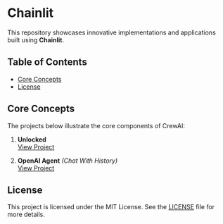 # Chainlit

This repository showcases innovative implementations and applications built using **Chainlit**.
## Table of Contents

- [Core Concepts](#core-concepts)
- [License](#license)

## Core Concepts

The projects below illustrate the core components of CrewAI:

1. **Unlocked**  
   [View Project](https://github.com/EngineerAbdulQadir/Chainlit/tree/main/Gauge/01%20-%20Unlocked/chainlit)

2. **OpenAI Agent** *(Chat With History)*  
   [View Project](https://github.com/EngineerAbdulQadir/Chainlit/tree/main/Gauge/02%20-%20OpenAI%20Agent%20(Chat%20With%20History)/grinding)

## License

This project is licensed under the MIT License. See the [LICENSE](LICENSE) file for more details.
